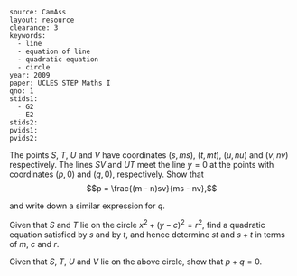 ````
source: CamAss
layout: resource
clearance: 3
keywords: 
  - line
  - equation of line
  - quadratic equation
  - circle
year: 2009
paper: UCLES STEP Maths I
qno: 1
stids1:
  - G2
  - E2
stids2:
pvids1:
pvids2:

````

The points $S$, $T$, $U$ and $V$ have coordinates $(s,ms)$, $(t,mt)$, $(u,nu)$ and $(v,nv)$ respectively. The lines $SV$ and $UT$ meet the line $y = 0$ at the points with coordinates $(p,0)$ and $(q,0)$, respectively. Show that
$$p = \frac{(m - n)sv}{ms - nv},$$

and write down a similar expression for $q$.

Given that $S$ and $T$ lie on the circle $x^2 + (y - c)^2 = r^2$, find a quadratic equation satisfied by $s$ and by $t$, and hence determine $st$ and $s + t$ in terms of $m$, $c$ and $r$.

Given that $S$, $T$, $U$ and $V$ lie on the above circle, show that $p + q = 0$.
